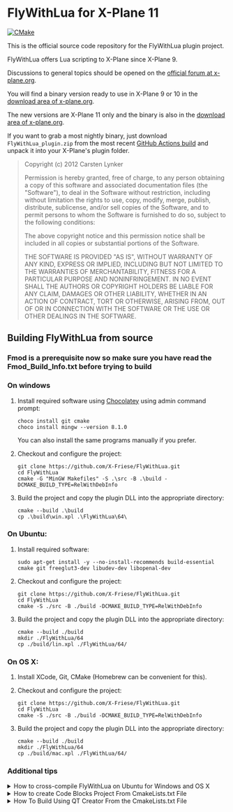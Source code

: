 # FlyWithLua for X-Plane 11

[![CMake](https://github.com/X-Friese/FlyWithLua/actions/workflows/cmake.yml/badge.svg)](https://github.com/X-Friese/FlyWithLua/actions/workflows/cmake.yml)

This is the official source code repository for the FlyWithLua plugin project.

FlyWithLua offers Lua scripting to X-Plane since X-Plane 9.

Discussions to general topics should be opened on the [official forum at x-plane.org](http://forums.x-plane.org/index.php?showforum=188).

You will find a binary version ready to use in X-Plane 9 or 10 in the [download area of x-plane.org](http://forums.x-plane.org/index.php?app=downloads&showfile=17468).

The new versions are X-Plane 11 only and the binary is also in the [download area of x-plane.org](https://forums.x-plane.org/index.php?/files/file/38445-flywithlua-ng-next-generation-edition-for-x-plane-11-win-lin-mac/).

If you want to grab a most nightly binary, just download `FlyWithLua_plugin.zip` from the most recent [GitHub Actions build](https://github.com/X-Friese/FlyWithLua/actions/workflows/cmake.yml?query=branch%3Amaster) and unpack it into your X-Plane's plugin folder.

> Copyright (c) 2012 Carsten Lynker
>
> Permission is hereby granted, free of charge, to any person obtaining a copy of this software
> and associated documentation files (the "Software"), to deal in the Software without restriction,
> including without limitation the rights to use, copy, modify, merge, publish, distribute, sublicense,
> and/or sell copies of the Software, and to permit persons to whom the Software is furnished to do so,
> subject to the following conditions:
>
> The above copyright notice and this permission notice shall be included in all copies or substantial portions of the Software.
>
> THE SOFTWARE IS PROVIDED "AS IS", WITHOUT WARRANTY OF ANY KIND, EXPRESS OR IMPLIED, INCLUDING BUT NOT LIMITED
> TO THE WARRANTIES OF MERCHANTABILITY, FITNESS FOR A PARTICULAR PURPOSE AND NONINFRINGEMENT. IN NO EVENT SHALL
> THE AUTHORS OR COPYRIGHT HOLDERS BE LIABLE FOR ANY CLAIM, DAMAGES OR OTHER LIABILITY, WHETHER IN AN ACTION OF
> CONTRACT, TORT OR OTHERWISE, ARISING FROM, OUT OF OR IN CONNECTION WITH THE SOFTWARE OR THE USE OR OTHER
> DEALINGS IN THE SOFTWARE.

## Building FlyWithLua from source

### Fmod is a prerequisite now so make sure you have read the Fmod_Build_Info.txt before trying to build

### On windows

1.  Install required software using [Chocolatey](https://chocolatey.org/) using admin command prompt:

    ```
    choco install git cmake
    choco install mingw --version 8.1.0
    ```

    You can also install the same programs manually if you prefer.

2.  Checkout and configure the project:

    ```
    git clone https://github.com/X-Friese/FlyWithLua.git
    cd FlyWithLua
    cmake -G "MinGW Makefiles" -S .\src -B .\build -DCMAKE_BUILD_TYPE=RelWithDebInfo
    ```

3.  Build the project and copy the plugin DLL into the appropriate directory:

    ```
    cmake --build .\build
    cp .\build\win.xpl .\FlyWithLua\64\
    ```

### On Ubuntu:

1. Install required software:

   ```
   sudo apt-get install -y --no-install-recommends build-essential cmake git freeglut3-dev libudev-dev libopenal-dev

   ```

2. Checkout and configure the project:

   ```
   git clone https://github.com/X-Friese/FlyWithLua.git
   cd FlyWithLua
   cmake -S ./src -B ./build -DCMAKE_BUILD_TYPE=RelWithDebInfo
   ```

3. Build the project and copy the plugin DLL into the appropriate directory:

   ```
   cmake --build ./build
   mkdir ./FlyWithLua/64
   cp ./build/lin.xpl ./FlyWithLua/64/
   ```

### On OS X:

1. Install XCode, Git, CMake (Homebrew can be convenient for this).

2. Checkout and configure the project:

   ```
   git clone https://github.com/X-Friese/FlyWithLua.git
   cd FlyWithLua
   cmake -S ./src -B ./build -DCMAKE_BUILD_TYPE=RelWithDebInfo
   ```

3. Build the project and copy the plugin DLL into the appropriate directory:

   ```
   cmake --build ./build
   mkdir ./FlyWithLua/64
   cp ./build/mac.xpl ./FlyWithLua/64/
   ```

### Additional tips

<details>
<summary>How to cross-compile FlyWithLua on Ubuntu for Windows and OS X</summary>

Note: this is documented just in case, but generally is not recommended. Using native builds and/or GitHub Actions workflow is more convenient and less prone to errors and bugs.

Install cross-compiling toolchains:

```
# Install Windows cross-compiling toolchain (MinGW).
sudo apt-get install -y --no-install-recommends mingw-w64 g++-mingw-w64 && apt-get clean

# Install OS X cross-compiling toolchain (clang).
apt-get install -y --no-install-recommends clang curl && apt-get clean
#Build arguments
OSXCROSS_REPO="tpoechtrager/osxcross"
OSXCROSS_REVISION="f4ba4facae996b3b14d89eb62c0384564f7368b5"
DARWIN_SDK_VERSION="10.11"
DARWIN_SDK_URL="https://github.com/apriorit/osxcross-sdks/raw/master/MacOSX10.11.sdk.tar.xz"
CROSSBUILD=1

mkdir -p "/tmp/osxcross" \
 && cd "/tmp/osxcross" \
 && curl -sSLo osxcross.tar.gz "https://codeload.github.com/${OSXCROSS_REPO}/tar.gz/${OSXCROSS_REVISION}" \
 && tar --strip=1 -xzf osxcross.tar.gz \
 && rm -f osxcross.tar.gz \
 && curl -sLo tarballs/MacOSX${DARWIN_SDK_VERSION}.sdk.tar.xz \
             "${DARWIN_SDK_URL}" \
 && UNATTENDED=1 JOBS=4 SDK_VERSION=${DARWIN_SDK_VERSION} ./build.sh \
 && mv target /usr/osxcross \
 && mv tools /usr/osxcross/ \
 && rm -rf "/usr/osxcross/SDK/MacOSX${DARWIN_SDK_VERSION}.sdk/usr/share/man"

export PATH="$PATH:/usr/osxcross/bin"
```

Build FlyWithLua:

```
git clone https://github.com/X-Friese/FlyWithLua.git
cd FlyWithLua

# For Windows:
cmake -S ./src -B ./build-win -DCMAKE_BUILD_TYPE=RelWithDebInfo -DCMAKE_TOOLCHAIN_FILE=src/Toolchain-mingw-w64-x86-64.cmake
cmake --build ./build-win

# For OS X:
cmake -S ./src -B ./build-mac -DCMAKE_BUILD_TYPE=RelWithDebInfo -DCMAKE_TOOLCHAIN_FILE=src/Toolchain-ubuntu-osxcross-10.11.cmake -DCMAKE_FIND_ROOT_PATH=/usr/osxcross/SDK/MacOSX10.11.sdk/
cmake --build ./build-mac
```

</details>

<details>
<summary>How to create Code Blocks Project From CmakeLists.txt File</summary>

- First you will need to install MinGW-64, Cmake, CodeBlocks and Git.
- Create a CodeBlocks Projects folder like this.
- `mkdir CodeBlocksProjects`
- `cd D:\CodeBlocksProjects`
- `git clone https://github.com/X-Friese/FlyWithLua.git`
- `cd FlyWithLua/src`
- `mkdir build`
- `cd build`
- `cmake -G "CodeBlocks - MinGW Makefiles" ..`
- Open CodeBlocks and use "Open an existing project" browsing to "FlyWithLua/src/build/FlyWithLua.cbp" and click on the Open button.

At that point you should be able to build FlwWithLua.

</details>

<details>
<summary>How To Build Using QT Creator From the CmakeLists.txt File</summary>

- Create a QT Creator Projects folder like this.
  - `mkdir QTCreatorProjects`
  - `cd D:\QTCreatorProjects`
  - `git clone https://github.com/X-Friese/FlyWithLua.git`
- Using QT Creator use "File" > "Open File or Project" and browse to "FlyWithLua/src/CMakeLists.txt" then click on the "Open" button.

At that point you should be able to build FlyWithLua.

</details>
